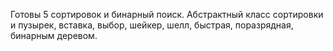 Готовы 5 сортировок и бинарный поиск. Абстрактный класс сортировки и пузырек, вставка, выбор, шейкер, шелл, быстрая, поразрядная, бинарным деревом.